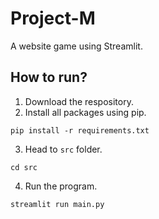 # Project-M
A website game using Streamlit.

## How to run?
1. Download the respository.
2. Install all packages using pip.
```
pip install -r requirements.txt
```
3. Head to `src` folder.
```
cd src
```
4. Run the program.
```
streamlit run main.py
```
